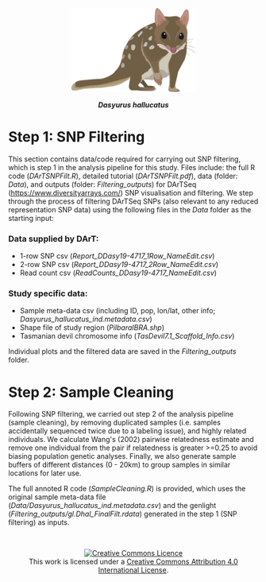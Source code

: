 <div align="center">
    <img src="Data/Quoll.png" width="250px"</img> 
</div>
<p align="center">
<b><i>Dasyurus hallucatus</i></b>
</p>

# Step 1: SNP Filtering

This section contains data/code required for carrying out SNP filtering, which is step 1 in the analysis pipeline for this study. Files include: the full R code (*DArTSNPFilt.R*), detailed tutorial (*DArTSNPFilt.pdf*), data (folder: *Data*), and outputs (folder: *Filtering_outputs*) for DArTSeq (https://www.diversityarrays.com/) SNP visualisation and filtering. We step through the process of filtering DArTSeq SNPs (also relevant to any reduced representation SNP data) using the following files in the *Data* folder as the starting input:  

### Data supplied by DArT:
* 1-row SNP csv (*Report_DDasy19-4717_1Row_NameEdit.csv*)  
* 2-row SNP csv (*Report_DDasy19-4717_2Row_NameEdit.csv*)  
* Read count csv (*ReadCounts_DDasy19-4717_NameEdit.csv*)  

### Study specific data:  
* Sample meta-data csv (including ID, pop, lon/lat, other info; *Dasyurus_hallucatus_ind.metadata.csv*)  
* Shape file of study region (*PilbaraIBRA.shp*)  
* Tasmanian devil chromosome info (*TasDevil7.1_Scaffold_Info.csv*)  

Individual plots and the filtered data are saved in the *Filtering_outputs* folder.


# Step 2: Sample Cleaning

Following SNP filtering, we carried out step 2 of the analysis pipeline (sample cleaning), by removing duplicated samples (i.e. samples accidentally sequenced twice due to a labeling issue), and highly related individuals. We calculate Wang's (2002) pairwise relatedness estimate and remove one individual from the pair if relatedness is greater >=0.25 to avoid biasing population genetic analyses. Finally, we also generate sample buffers of different distances (0 - 20km) to group samples in similar locations for later use.

The full annoted R code (*SampleCleaning.R*) is provided, which uses the original sample meta-data file (*Data/Dasyurus_hallucatus_ind.metadata.csv*) and the genlight (*Filtering_outputs/gl.Dhal_FinalFilt.rdata*) generated in the step 1 (SNP filtering) as inputs.



&nbsp;
<div align="center">
<a rel="license" href="http://creativecommons.org/licenses/by/4.0/"><img alt="Creative Commons Licence" style="border-width:0" src="https://i.creativecommons.org/l/by/4.0/88x31.png" /></a><br />This work is licensed under a <a rel="license" href="http://creativecommons.org/licenses/by/4.0/">Creative Commons Attribution 4.0 International License</a>.
</div>
